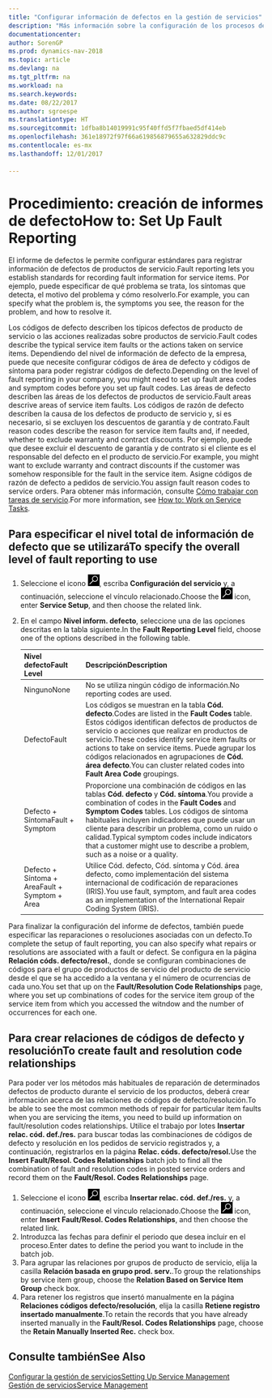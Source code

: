 ```yaml
---
title: "Configurar información de defectos en la gestión de servicios"
description: "Más información sobre la configuración de los procesos de creación de informes de defecto."
documentationcenter: 
author: SorenGP
ms.prod: dynamics-nav-2018
ms.topic: article
ms.devlang: na
ms.tgt_pltfrm: na
ms.workload: na
ms.search.keywords: 
ms.date: 08/22/2017
ms.author: sgroespe
ms.translationtype: HT
ms.sourcegitcommit: 1dfba8b14019991c95f40ffd5f7fbaed5df414eb
ms.openlocfilehash: 361e18972f97f66a619856879655a632829ddc9c
ms.contentlocale: es-mx
ms.lasthandoff: 12/01/2017

---
```


# <a name="how-to-set-up-fault-reporting"></a><span data-ttu-id="1214f-103">Procedimiento: creación de informes de defecto</span><span class="sxs-lookup"><span data-stu-id="1214f-103">How to: Set Up Fault Reporting</span></span>
<span data-ttu-id="1214f-104">El informe de defectos le permite configurar estándares para registrar información de defectos de productos de servicio.</span><span class="sxs-lookup"><span data-stu-id="1214f-104">Fault reporting lets you establish standards for recording fault information for service items.</span></span> <span data-ttu-id="1214f-105">Por ejemplo, puede especificar de qué problema se trata, los síntomas que detecta, el motivo del problema y cómo resolverlo.</span><span class="sxs-lookup"><span data-stu-id="1214f-105">For example, you can specify what the problem is, the symptoms you see, the reason for the problem, and how to resolve it.</span></span>  

<span data-ttu-id="1214f-106">Los códigos de defecto describen los típicos defectos de producto de servicio o las acciones realizadas sobre productos de servicio.</span><span class="sxs-lookup"><span data-stu-id="1214f-106">Fault codes describe the typical service item faults or the actions taken on service items.</span></span> <span data-ttu-id="1214f-107">Dependiendo del nivel de información de defecto de la empresa, puede que necesite configurar códigos de área de defecto y códigos de síntoma para poder registrar códigos de defecto.</span><span class="sxs-lookup"><span data-stu-id="1214f-107">Depending on the level of fault reporting in your company, you might need to set up fault area codes and symptom codes before you set up fault codes.</span></span> <span data-ttu-id="1214f-108">Las áreas de defecto describen las áreas de los defectos de productos de servicio.</span><span class="sxs-lookup"><span data-stu-id="1214f-108">Fault areas descrive areas of service item faults.</span></span> <span data-ttu-id="1214f-109">Los códigos de razón de defecto describen la causa de los defectos de producto de servicio y, si es necesario, si se excluyen los descuentos de garantía y de contrato.</span><span class="sxs-lookup"><span data-stu-id="1214f-109">Fault reason codes describe the reason for service item faults and, if needed, whether to exclude warranty and contract discounts.</span></span> <span data-ttu-id="1214f-110">Por ejemplo, puede que desee excluir el descuento de garantía y de contrato si el cliente es el responsable del defecto en el producto de servicio.</span><span class="sxs-lookup"><span data-stu-id="1214f-110">For example, you might want to exclude warranty and contract discounts if the customer was somehow responsible for the fault in the service item.</span></span> <span data-ttu-id="1214f-111">Asigne códigos de razón de defecto a pedidos de servicio.</span><span class="sxs-lookup"><span data-stu-id="1214f-111">You assign fault reason codes to service orders.</span></span> <span data-ttu-id="1214f-112">Para obtener más información, consulte [Cómo trabajar con tareas de servicio](service-how-to-work-on-service-tasks.md).</span><span class="sxs-lookup"><span data-stu-id="1214f-112">For more information, see [How to: Work on Service Tasks](service-how-to-work-on-service-tasks.md).</span></span>  

## <a name="to-specify-the-overall-level-of-fault-reporting-to-use"></a><span data-ttu-id="1214f-113">Para especificar el nivel total de información de defecto que se utilizará</span><span class="sxs-lookup"><span data-stu-id="1214f-113">To specify the overall level of fault reporting to use</span></span>
1. <span data-ttu-id="1214f-114">Seleccione el icono ![Buscar página o informe](media/ui-search/search_small.png "icono Buscar página o informe"), escriba **Configuración del servicio** y, a continuación, seleccione el vínculo relacionado.</span><span class="sxs-lookup"><span data-stu-id="1214f-114">Choose the ![Search for Page or Report](media/ui-search/search_small.png "Search for Page or Report icon") icon, enter **Service Setup**, and then choose the related link.</span></span> 
2. <span data-ttu-id="1214f-115">En el campo **Nivel inform. defecto**, seleccione una de las opciones descritas en la tabla siguiente.</span><span class="sxs-lookup"><span data-stu-id="1214f-115">In the **Fault Reporting Level** field, choose one of the options described in the following table.</span></span>  
  
    |<span data-ttu-id="1214f-116">**Nivel defecto**</span><span class="sxs-lookup"><span data-stu-id="1214f-116">**Fault Level**</span></span>|<span data-ttu-id="1214f-117">**Descripción**</span><span class="sxs-lookup"><span data-stu-id="1214f-117">**Description**</span></span>|  
    |------------|-------------|  
    |<span data-ttu-id="1214f-118">Ninguno</span><span class="sxs-lookup"><span data-stu-id="1214f-118">None</span></span> | <span data-ttu-id="1214f-119">No se utiliza ningún código de información.</span><span class="sxs-lookup"><span data-stu-id="1214f-119">No reporting codes are used.</span></span>|  
    |<span data-ttu-id="1214f-120">Defecto</span><span class="sxs-lookup"><span data-stu-id="1214f-120">Fault</span></span> | <span data-ttu-id="1214f-121">Los códigos se muestran en la tabla **Cód. defecto**.</span><span class="sxs-lookup"><span data-stu-id="1214f-121">Codes are listed in the **Fault Codes** table.</span></span> <span data-ttu-id="1214f-122">Estos códigos identifican defectos de productos de servicio o acciones que realizar en productos de servicio.</span><span class="sxs-lookup"><span data-stu-id="1214f-122">These codes identify service item faults or actions to take on service items.</span></span> <span data-ttu-id="1214f-123">Puede agrupar los códigos relacionados en agrupaciones de **Cód. área defecto**.</span><span class="sxs-lookup"><span data-stu-id="1214f-123">You can cluster related codes into **Fault Area Code** groupings.</span></span>|  
    |<span data-ttu-id="1214f-124">Defecto + Síntoma</span><span class="sxs-lookup"><span data-stu-id="1214f-124">Fault + Symptom</span></span> | <span data-ttu-id="1214f-125">Proporcione una combinación de códigos en las tablas **Cód. defecto** y **Cód. síntoma**.</span><span class="sxs-lookup"><span data-stu-id="1214f-125">You provide a combination of codes in the **Fault Codes** and **Symptom Codes** tables.</span></span> <span data-ttu-id="1214f-126">Los códigos de síntoma habituales incluyen indicadores que puede usar un cliente para describir un problema, como un ruido o calidad.</span><span class="sxs-lookup"><span data-stu-id="1214f-126">Typical symptom codes include indicators that a customer might use to describe a problem, such as a noise or a quality.</span></span>|  
    |<span data-ttu-id="1214f-127">Defecto + Síntoma + Area</span><span class="sxs-lookup"><span data-stu-id="1214f-127">Fault + Symptom + Area</span></span> | <span data-ttu-id="1214f-128">Utilice Cód. defecto, Cód. síntoma y Cód. área defecto, como implementación del sistema internacional de codificación de reparaciones (IRIS).</span><span class="sxs-lookup"><span data-stu-id="1214f-128">You use fault, symptom, and fault area codes as an implementation of the International Repair Coding System (IRIS).</span></span>|  
  
<span data-ttu-id="1214f-129">Para finalizar la configuración del informe de defectos, también puede especificar las reparaciones o resoluciones asociadas con un defecto.</span><span class="sxs-lookup"><span data-stu-id="1214f-129">To complete the setup of fault reporting, you can also specify what repairs or resolutions are associated with a fault or defect.</span></span> <span data-ttu-id="1214f-130">Se configura en la página **Relación códs. defecto/resol.**, donde se configuran combinaciones de códigos para el grupo de productos de servicio del producto de servicio desde el que se ha accedido a la ventana y el número de ocurrencias de cada uno.</span><span class="sxs-lookup"><span data-stu-id="1214f-130">You set that up on the **Fault/Resolution Code Relationships** page, where you set up combinations of codes for the service item group of the service item from which you accessed the witndow and the number of occurrences for each one.</span></span>

## <a name="to-create-fault-and-resolution-code-relationships"></a><span data-ttu-id="1214f-131">Para crear relaciones de códigos de defecto y resolución</span><span class="sxs-lookup"><span data-stu-id="1214f-131">To create fault and resolution code relationships</span></span>
<!--this needs to go in a working with topic-->
<span data-ttu-id="1214f-132">Para poder ver los métodos más habituales de reparación de determinados defectos de producto durante el servicio de los productos, deberá crear información acerca de las relaciones de códigos de defecto/resolución.</span><span class="sxs-lookup"><span data-stu-id="1214f-132">To be able to see the most common methods of repair for particular item faults when you are servicing the items, you need to build up information on fault/resolution codes relationships.</span></span> <span data-ttu-id="1214f-133">Utilice el trabajo por lotes **Insertar relac. cód. def./res.** para buscar todas las combinaciones de códigos de defecto y resolución en los pedidos de servicio registrados y, a continuación, registrarlos en la página **Relac. códs. defecto/resol.**</span><span class="sxs-lookup"><span data-stu-id="1214f-133">Use the **Insert Fault/Resol. Codes Relationships** batch job to find all the combination of fault and resolution codes in posted service orders and record them on the **Fault/Resol. Codes Relationships** page.</span></span> 
  
1. <span data-ttu-id="1214f-134">Seleccione el icono ![Buscar página o informe](media/ui-search/search_small.png "icono Buscar página o informe"), escriba **Insertar relac. cód. def./res.** y, a continuación, seleccione el vínculo relacionado.</span><span class="sxs-lookup"><span data-stu-id="1214f-134">Choose the ![Search for Page or Report](media/ui-search/search_small.png "Search for Page or Report icon") icon, enter **Insert Fault/Resol. Codes Relationships**, and then choose the related link.</span></span>  
2. <span data-ttu-id="1214f-135">Introduzca las fechas para definir el periodo que desea incluir en el proceso.</span><span class="sxs-lookup"><span data-stu-id="1214f-135">Enter dates to define the period you want to include in the batch job.</span></span>  
3. <span data-ttu-id="1214f-136">Para agrupar las relaciones por grupos de producto de servicio, elija la casilla **Relación basada en grupo prod. serv.**.</span><span class="sxs-lookup"><span data-stu-id="1214f-136">To group the relationships by service item group, choose the **Relation Based on Service Item Group** check box.</span></span>  
4. <span data-ttu-id="1214f-137">Para retener los registros que insertó manualmente en la página **Relaciones códigos defecto/resolución**, elija la casilla **Retiene registro insertado manualmente**.</span><span class="sxs-lookup"><span data-stu-id="1214f-137">To retain the records that you have already inserted manually in the **Fault/Resol. Codes Relationships** page, choose the **Retain Manually Inserted Rec.** check box.</span></span>  

## <a name="see-also"></a><span data-ttu-id="1214f-138">Consulte también</span><span class="sxs-lookup"><span data-stu-id="1214f-138">See Also</span></span>
[<span data-ttu-id="1214f-139">Configurar la gestión de servicios</span><span class="sxs-lookup"><span data-stu-id="1214f-139">Setting Up Service Management</span></span>](service-setup-service.md)  
[<span data-ttu-id="1214f-140">Gestión de servicios</span><span class="sxs-lookup"><span data-stu-id="1214f-140">Service Management</span></span>](service-service.md)  

